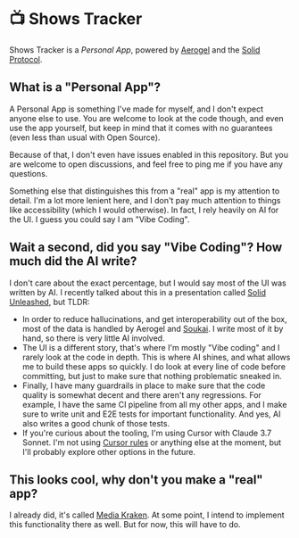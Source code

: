 # 📺 Shows Tracker

Shows Tracker is a _Personal App_, powered by [Aerogel](https://aerogel.js.org) and the [Solid Protocol](https://solidproject.org).

## What is a "Personal App"?

A Personal App is something I've made for myself, and I don't expect anyone else to use. You are welcome to look at the code though, and even use the app yourself, but keep in mind that it comes with no guarantees (even less than usual with Open Source).

Because of that, I don't even have issues enabled in this repository. But you are welcome to open discussions, and feel free to ping me if you have any questions.

Something else that distinguishes this from a "real" app is my attention to detail. I'm a lot more lenient here, and I don't pay much attention to things like accessibility (which I would otherwise). In fact, I rely heavily on AI for the UI. I guess you could say I am "Vibe Coding".

## Wait a second, did you say "Vibe Coding"? How much did the AI write?

I don't care about the exact percentage, but I would say most of the UI was written by AI. I recently talked about this in a presentation called [Solid Unleashed](https://noeldemartin.com/solid-symposium-2025), but TLDR:

- In order to reduce hallucinations, and get interoperability out of the box, most of the data is handled by Aerogel and [Soukai](https://soukai.js.org). I write most of it by hand, so there is very little AI involved.
- The UI is a different story, that's where I'm mostly "Vibe coding" and I rarely look at the code in depth. This is where AI shines, and what allows me to build these apps so quickly. I do look at every line of code before committing, but just to make sure that nothing problematic sneaked in.
- Finally, I have many guardrails in place to make sure that the code quality is somewhat decent and there aren't any regressions. For example, I have the same CI pipeline from all my other apps, and I make sure to write unit and E2E tests for important functionality. And yes, AI also writes a good chunk of those tests.
- If you're curious about the tooling, I'm using Cursor with Claude 3.7 Sonnet. I'm not using [Cursor rules](https://docs.cursor.com/context/rules) or anything else at the moment, but I'll probably explore other options in the future.

## This looks cool, why don't you make a "real" app?

I already did, it's called [Media Kraken](https://github.com/NoelDeMartin/media-kraken). At some point, I intend to implement this functionality there as well. But for now, this will have to do.
